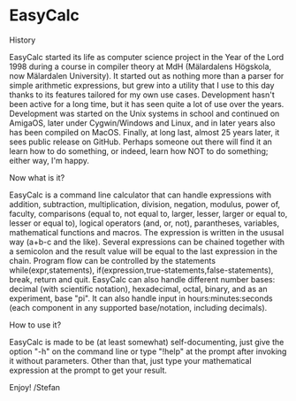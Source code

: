 # EasyCalc

History

EasyCalc started its life as computer science project in the Year of the Lord 1998 during a course in compiler theory at MdH (Mälardalens Högskola, now Mälardalen University). It started out as nothing more than a parser for simple arithmetic expressions, but grew into a utility that I use to this day thanks to its features tailored for my own use cases. Development hasn't been active for a long time, but it has seen quite a lot of use over the years. Development was started on the Unix systems in school and continued on AmigaOS, later under Cygwin/Windows and Linux, and in later years also has been compiled on MacOS. Finally, at long last, almost 25 years later, it sees public release on GitHub. Perhaps someone out there will find it an learn how to do something, or indeed, learn how NOT to do something; either way, I'm happy.

Now what is it?

EasyCalc is a command line calculator that can handle expressions with addition, subtraction, multiplication, division, negation, modulus, power of, faculty, comparisons (equal to, not equal to, larger, lesser, larger or equal to, lesser or equal to), logical operators (and, or, not), parantheses, variables, mathematical functions and macros. The expression is written in the ususal way (a+b-c and the like). Several expressions can be chained together with a semicolon and the result value will be equal to the last expression in the chain.
Program flow can be controlled by the statements while(expr,statements), if(expression,true-statements,false-statements), break, return and quit.
EasyCalc can also handle different number bases: decimal (with scientific notation), hexadecimal, octal, binary, and as an experiment, base "pi". It can also handle input in hours:minutes:seconds (each component in any supported base/notation, including decimals).

How to use it?

EasyCalc is made to be (at least somewhat) self-documenting, just give the option "-h" on the command line or type "!help" at the prompt after invoking it without parameters. Other than that, just type your mathematical expression at the prompt to get your result.

Enjoy!
/Stefan
